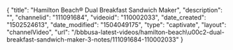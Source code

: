 {
    "title": "Hamilton Beach&reg; Dual Breakfast Sandwich Maker",
    "description": "",
    "channelid": "111091684",
    "videoid": "110002033",
    "date_created": "1502524613",
    "date_modified": "1504049175",
    "type": "captivate",
    "layout": "channelVideo",
    "url": "\/bbbusa-latest-videos\/hamilton-beach\u00c2-dual-breakfast-sandwich-maker-3-notes\/111091684-110002033"
}